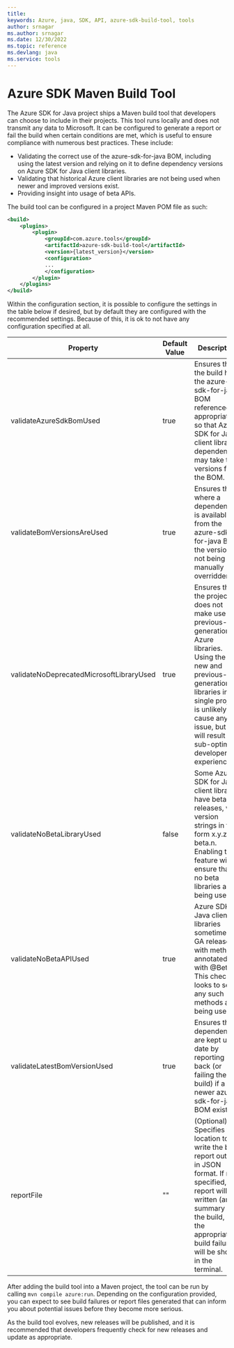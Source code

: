 ```yaml
---
title: 
keywords: Azure, java, SDK, API, azure-sdk-build-tool, tools
author: srnagar
ms.author: srnagar
ms.date: 12/30/2022
ms.topic: reference
ms.devlang: java
ms.service: tools
---
```

# Azure SDK Maven Build Tool

The Azure SDK for Java project ships a Maven build tool that developers can choose to include in their projects. This tool runs locally and does not transmit any data to Microsoft. It can be configured to generate a report or fail the build when certain conditions are met, which is useful to ensure compliance with numerous best practices. These include:

- Validating the correct use of the azure-sdk-for-java BOM, including using the latest version and relying on it to 
define dependency versions on Azure SDK for Java client libraries.
- Validating that historical Azure client libraries are not being used when newer and improved versions exist.
- Providing insight into usage of beta APIs.

The build tool can be configured in a project Maven POM file as such:

```xml
<build>
    <plugins>
        <plugin>
            <groupId>com.azure.tools</groupId>
            <artifactId>azure-sdk-build-tool</artifactId>
            <version>{latest_version}</version>
            <configuration>
            ...
            </configuration>
        </plugin>
    </plugins>
</build>
```
Within the configuration section, it is possible to configure the settings in the table below if desired, but by default they are configured with the recommended settings. Because of this, it is ok to not have any configuration specified at all.


| Property                                 | Default Value | Description                                                                                                                                                                                                                                      |
|------------------------------------------|---------------|--------------------------------------------------------------------------------------------------------------------------------------------------------------------------------------------------------------------------------------------------|
| validateAzureSdkBomUsed                  | true          | Ensures that the build has the azure-sdk-for-java BOM referenced appropriately, so that Azure SDK for Java client library dependencies may take their versions from the BOM.                                                                     |
| validateBomVersionsAreUsed               | true          | Ensures that where a dependency is available from the azure-sdk-for-java BOM the version is not being manually overridden.                                                                                                                       |
| validateNoDeprecatedMicrosoftLibraryUsed | true          | Ensures that the project does not make use of previous-generation Azure libraries. Using the new and previous-generation libraries in a single project is unlikely to cause any issue, but is will result in a sub-optimal developer experience. |
| validateNoBetaLibraryUsed                | false         | Some Azure SDK for Java client libraries have beta releases, with version strings in the form x.y.z-beta.n. Enabling this feature will ensure that no beta libraries are being used.                                                             |
| validateNoBetaAPIUsed                    | true          | Azure SDK for Java client libraries sometimes do GA releases with methods annotated with @Beta. This check looks to see if any such methods are being used.                                                                                      |
| validateLatestBomVersionUsed             | true          | Ensures that dependencies are kept up to date by reporting back (or failing the build) if a newer azure-sdk-for-java BOM exists.                                                                                                                 |
| reportFile                               | ""            | (Optional) Specifies the location to write the build report out to, in JSON format. If not specified, no report will be written (and a summary of the build, or the appropriate build failures), will be shown in the terminal.                  |
After adding the build tool into a Maven project, the tool can be run by calling `mvn compile azure:run`. Depending on 
the configuration provided, you can expect to see build failures or report files generated that can inform you about potential issues before they become more serious.

As the build tool evolves, new releases will be published, and it is recommended that developers frequently check for new releases and update as appropriate.

